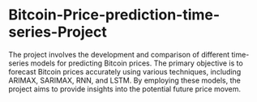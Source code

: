 # Bitcoin-Price-prediction-time-series-Project
The project involves the development and comparison of different time-series models for predicting Bitcoin prices. The primary objective is to forecast Bitcoin prices accurately using various techniques, including ARIMAX, SARIMAX, RNN, and LSTM. By employing these models, the project aims to provide insights into the potential future price movem.
